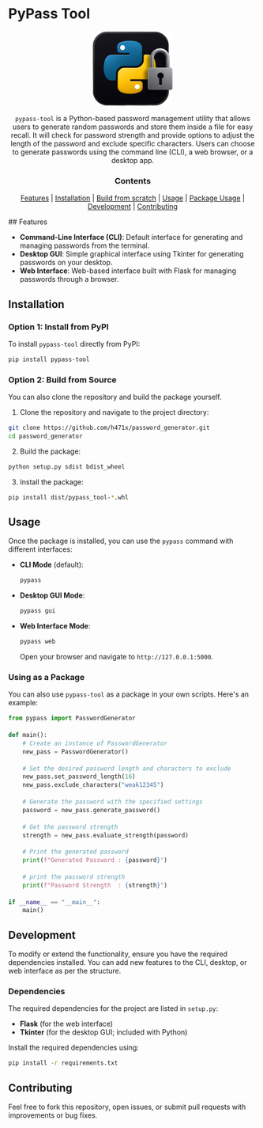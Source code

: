 # PyPass Tool

<p align="center">
 <img height="150" src="https://raw.githubusercontent.com/h471x/password_generator/master/imgs/pypass.png"/>
</p>

<div align="center">

<p>

``pypass-tool`` is a Python-based password management utility that allows users to generate random passwords and store them inside a file for easy recall. It will check for password strength and provide options to adjust the length of the password and exclude specific characters. Users can choose to generate passwords using the command line (CLI), a web browser, or a desktop app.

</p>

### Contents

[Features](#features) |
[Installation](#installation) |
[Build from scratch](#option-2-build-from-source) |
[Usage](#usage) |
[Package Usage](#using-as-a-package) |
[Development](#development) |
[Contributing](#contributing)

</div>
## Features

- **Command-Line Interface (CLI)**: Default interface for generating and managing passwords from the terminal.
- **Desktop GUI**: Simple graphical interface using Tkinter for generating passwords on your desktop.
- **Web Interface**: Web-based interface built with Flask for managing passwords through a browser.

## Installation

### Option 1: Install from PyPI

To install `pypass-tool` directly from PyPI:

```bash
pip install pypass-tool
```

### Option 2: Build from Source

You can also clone the repository and build the package yourself.

1. Clone the repository and navigate to the project directory:

  ```bash
  git clone https://github.com/h471x/password_generator.git
  cd password_generator
  ```

2. Build the package:

  ```bash
  python setup.py sdist bdist_wheel
  ```

3. Install the package:

  ```bash
  pip install dist/pypass_tool-*.whl
  ```

## Usage

Once the package is installed, you can use the `pypass` command with different interfaces:

- **CLI Mode** (default):
  
  ```bash
  pypass
  ```

- **Desktop GUI Mode**:
  
  ```bash
  pypass gui
  ```

- **Web Interface Mode**:
  
  ```bash
  pypass web
  ```

  Open your browser and navigate to `http://127.0.0.1:5000`.

### Using as a Package

You can also use `pypass-tool` as a package in your own scripts. Here's an example:

```python
from pypass import PasswordGenerator

def main():
    # Create an instance of PasswordGenerator
    new_pass = PasswordGenerator()
    
    # Set the desired password length and characters to exclude
    new_pass.set_password_length(16)
    new_pass.exclude_characters("weak12345")

    # Generate the password with the specified settings
    password = new_pass.generate_password()

    # Get the password strength
    strength = new_pass.evaluate_strength(password)
    
    # Print the generated password
    print(f"Generated Password : {password}")

    # print the password strength
    print(f"Password Strength  : {strength}")

if __name__ == "__main__":
    main()
```

## Development

To modify or extend the functionality, ensure you have the required dependencies installed. You can add new features to the CLI, desktop, or web interface as per the structure.

### Dependencies

The required dependencies for the project are listed in `setup.py`:

- **Flask** (for the web interface)
- **Tkinter** (for the desktop GUI; included with Python)

Install the required dependencies using:

```bash
pip install -r requirements.txt
```

## Contributing

Feel free to fork this repository, open issues, or submit pull requests with improvements or bug fixes.
